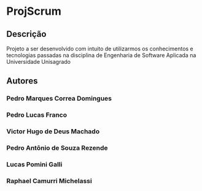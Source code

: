 # ProjScrum

## Descrição

Projeto a ser desenvolvido com intuito de utilizarmos os conhecimentos e tecnologias passadas na disciplina de Engenharia de Software Aplicada na Universidade Unisagrado

## Autores

### Pedro Marques Correa Domingues

### Pedro Lucas Franco

### Victor Hugo de Deus Machado

### Pedro Antônio de Souza Rezende 
    
### Lucas Pomini Galli

### Raphael Camurri Michelassi 

